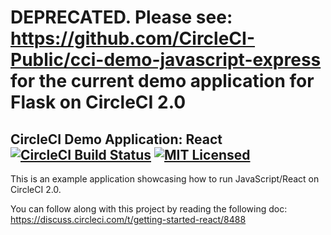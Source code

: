 # DEPRECATED. Please see: <https://github.com/CircleCI-Public/cci-demo-javascript-express> for the current demo application for Flask on CircleCI 2.0


## CircleCI Demo Application: React [![CircleCI Build Status](https://circleci.com/gh/circleci/cci-demo-react.svg?style=shield&circle-token=2b137ad212b4a68780654cd980ee7034e0134d01)](https://circleci.com/gh/circleci/cci-demo-react) [![MIT Licensed](https://img.shields.io/badge/license-MIT-blue.svg)](https://raw.githubusercontent.com/circleci/cci-demo-react/master/LICENSE)

This is an example application showcasing how to run JavaScript/React on CircleCI 2.0.

You can follow along with this project by reading the following doc: https://discuss.circleci.com/t/getting-started-react/8488
